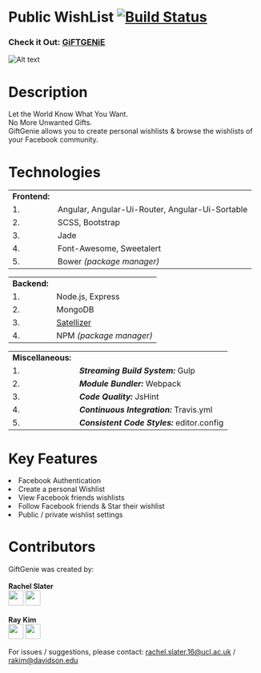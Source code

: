 # Public WishList [![Build Status](https://travis-ci.org/ray-kim-12/public-wishlist.svg?branch=master)](https://travis-ci.org/ray-kim-12/public-wishlist)

### Check it Out: <a href="http://www.my-giftgenie.com/">GiFTGENiE</a>

![Alt text](/../master//client/images/demo.gif?raw=true "Optional Title")

<h1>Description</h1>

Let the World Know What You Want.<br>
No More Unwanted Gifts.<br>
GiftGenie allows you to create personal wishlists & browse the wishlists of your Facebook community.

<h1>Technologies</h1>

<table>
<tr>
<td><b>Frontend:</b></td>
</tr>
  <tr>
    <td>1.</td>
    <td>Angular, Angular-Ui-Router, Angular-Ui-Sortable</td>
  </tr>
  <tr>
    <td>2.</td>
    <td>SCSS, Bootstrap</td>
  </tr>
  <tr>
    <td>3.</td>
    <td>Jade</td>
  </tr>
  <tr>
    <td>4.</td>
    <td>Font-Awesome, Sweetalert</td>
  </tr>
  <tr>
    <td>5.</td>
    <td>Bower <i>(package manager)</i></td>
  </tr>
  </table>
  <table>
    <tr>
    <td><b>Backend:</b></td>
  </tr>
  <tr>
    <td>1.</td>
    <td>Node.js, Express</td>
  </tr>
  <tr>
    <td>2.</td>
    <td>MongoDB</td>
  </tr>
  <tr>
    <td>3.</td>
    <td><a href="https://github.com/sahat/satellizer">Satellizer</a></td>
  </tr>
  <tr>
    <td>4.</td>
    <td>NPM <i>(package manager)</i></td>
  </tr>
 </table>
 <table>
  <tr>
  <td><b>Miscellaneous:</b></td>
  </tr>
  <tr>
    <td>1.</td>
    <td><b><i>Streaming Build System:</i></b> Gulp</td>
  </tr>
  <tr>
    <td>2.</td>
    <td><b><i>Module Bundler:</i></b> Webpack</td>
  </tr>
  <tr>
    <td>3.</td>
    <td><b><i>Code Quality:</i></b> JsHint</td>
  </tr>
  <tr>
    <td>4.</td>
    <td><b><i>Continuous Integration:</i></b> Travis.yml</td>
  </tr>
  <tr>
    <td>5.</td>
    <td><b><i>Consistent Code Styles:</i></b> editor.config</td>
  </tr>
</table>


<h1>Key Features</h1>
<li>Facebook Authentication</li>
<li>Create a personal Wishlist</li>
<li>View Facebook friends wishlists</li>
<li>Follow Facebook friends & Star their wishlist</li>
<li>Public / private wishlist settings</li>


<h1>Contributors</h1> 
GiftGenie was created by: <br>
<br>
<b>Rachel Slater</b>
<br>
<a href="https://uk.linkedin.com/in/rachelrobynslater"><img src="https://upload.wikimedia.org/wikipedia/commons/c/ca/LinkedIn_logo_initials.png" width="30" height="30" target="_blank"></a>
<a href="https://twitter.com/RachelSlater_"><img src="https://cfmedia.deadline.com/2014/06/twitter-logo.png" width="30" height="30" target="_blank"></a>
<br>
<br>
<b>Ray Kim</b><br>
<a href="https://www.linkedin.com/in/raykim12"><img src="https://upload.wikimedia.org/wikipedia/commons/c/ca/LinkedIn_logo_initials.png" width="30" height="30" target="_blank"></a>
<a href="https://twitter.com/_Ray_Kim_"><img src="https://cfmedia.deadline.com/2014/06/twitter-logo.png" width="30" height="30" target="_blank"></a>

For issues / suggestions, please contact: rachel.slater.16@ucl.ac.uk / rakim@davidson.edu
